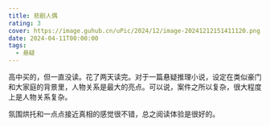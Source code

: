 ```yaml
---
title: 悲剧人偶
rating: 3
cover: https://image.guhub.cn/uPic/2024/12/image-20241212151411120.png
date: 2024-04-11T00:00:00
tags:
  - 悬疑
---
```


高中买的，但一直没读。花了两天读完。对于一篇悬疑推理小说，设定在类似豪门和大家庭的背景里，人物关系是最大的亮点。可以说，案件之所以复杂，很大程度上是人物关系复杂。

氛围烘托和一点点接近真相的感觉很不错，总之阅读体验是很好的。
